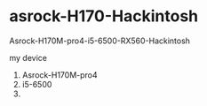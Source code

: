 # asrock-H170-Hackintosh
Asrock-H170M-pro4-i5-6500-RX560-Hackintosh

my device

1. Asrock-H170M-pro4
1. i5-6500
1. 
